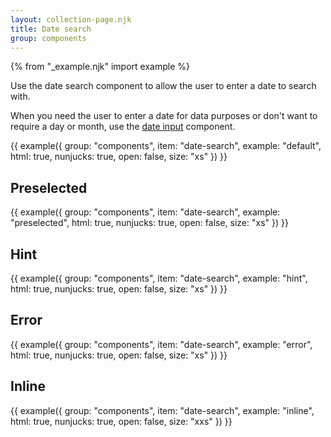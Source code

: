 ```yaml
---
layout: collection-page.njk
title: Date search
group: components
---
```


{% from "_example.njk" import example %}

Use the date search component to allow the user to enter a date to search with.

When you need the user to enter a date for data purposes or don't want to require a day or month, use the [date input](/design-system/components/date-input/) component.

{{ example({ group: "components", item: "date-search", example: "default", html: true, nunjucks: true, open: false, size: "xs" }) }}

## Preselected

{{ example({ group: "components", item: "date-search", example: "preselected", html: true, nunjucks: true, open: false, size: "xs" }) }}

## Hint

{{ example({ group: "components", item: "date-search", example: "hint", html: true, nunjucks: true, open: false, size: "xs" }) }}

## Error

{{ example({ group: "components", item: "date-search", example: "error", html: true, nunjucks: true, open: false, size: "xs" }) }}

## Inline

{{ example({ group: "components", item: "date-search", example: "inline", html: true, nunjucks: true, open: false, size: "xxs" }) }}
